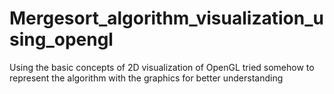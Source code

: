 # Mergesort_algorithm_visualization_using_opengl
Using the basic concepts of 2D visualization of OpenGL tried somehow to represent the algorithm with the graphics for better understanding
